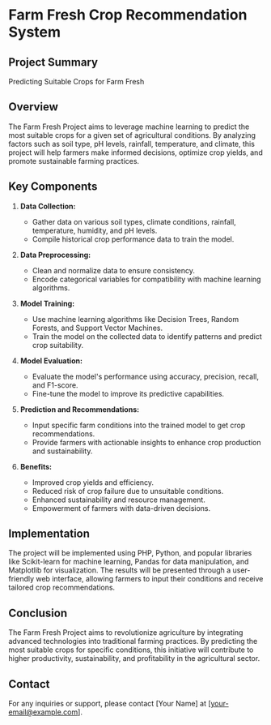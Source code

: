 # Farm Fresh Crop Recommendation System 

## Project Summary
Predicting Suitable Crops for Farm Fresh

## Overview
The Farm Fresh Project aims to leverage machine learning to predict the most suitable crops for a given set of agricultural conditions. By analyzing factors such as soil type, pH levels, rainfall, temperature, and climate, this project will help farmers make informed decisions, optimize crop yields, and promote sustainable farming practices.

## Key Components
1. **Data Collection:**
   - Gather data on various soil types, climate conditions, rainfall, temperature, humidity, and pH levels.
   - Compile historical crop performance data to train the model.

2. **Data Preprocessing:**
   - Clean and normalize data to ensure consistency.
   - Encode categorical variables for compatibility with machine learning algorithms.

3. **Model Training:**
   - Use machine learning algorithms like Decision Trees, Random Forests, and Support Vector Machines.
   - Train the model on the collected data to identify patterns and predict crop suitability.

4. **Model Evaluation:**
   - Evaluate the model's performance using accuracy, precision, recall, and F1-score.
   - Fine-tune the model to improve its predictive capabilities.

5. **Prediction and Recommendations:**
   - Input specific farm conditions into the trained model to get crop recommendations.
   - Provide farmers with actionable insights to enhance crop production and sustainability.

6. **Benefits:**
   - Improved crop yields and efficiency.
   - Reduced risk of crop failure due to unsuitable conditions.
   - Enhanced sustainability and resource management.
   - Empowerment of farmers with data-driven decisions.

## Implementation
The project will be implemented using PHP, Python, and popular libraries like Scikit-learn for machine learning, Pandas for data manipulation, and Matplotlib for visualization. The results will be presented through a user-friendly web interface, allowing farmers to input their conditions and receive tailored crop recommendations.

## Conclusion
The Farm Fresh Project aims to revolutionize agriculture by integrating advanced technologies into traditional farming practices. By predicting the most suitable crops for specific conditions, this initiative will contribute to higher productivity, sustainability, and profitability in the agricultural sector.

## Contact
For any inquiries or support, please contact [Your Name] at [your-email@example.com].
